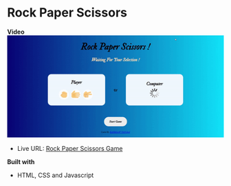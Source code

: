 # Rock Paper Scissors

**Video**
![screen-gif](./images/record.gif)

- Live URL: [Rock Paper Scissors Game](https://rock-paper-scissors-baibhav0305.vercel.app/)

**Built with**
- HTML, CSS and Javascript